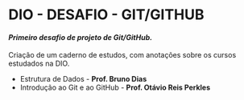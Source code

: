 # DIO - DESAFIO - GIT/GITHUB
#### _Primeiro desafio de projeto de Git/GitHub._
Criação de um caderno de estudos, com anotações sobre os cursos estudados na DIO.

 - Estrutura de Dados - **Prof. Bruno Dias**
 - Introdução ao Git e ao GitHub - **Prof. Otávio Reis Perkles**
